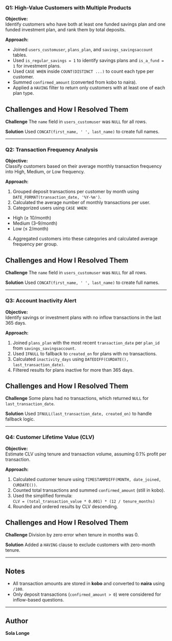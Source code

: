 ### Q1: High-Value Customers with Multiple Products

**Objective:**  
Identify customers who have both at least one funded savings plan and one funded investment plan, and rank them by total deposits.

**Approach:**  
- Joined `users_customuser`, `plans_plan`, and `savings_savingsaccount` tables.
- Used `is_regular_savings = 1` to identify savings plans and `is_a_fund = 1` for investment plans.
- Used `CASE WHEN` inside `COUNT(DISTINCT ...)` to count each type per customer.
- Summed `confirmed_amount` (converted from kobo to naira).
- Applied a `HAVING` filter to return only customers with at least one of each plan type.

## Challenges and How I Resolved Them
**Challenge** 
The `name` field in `users_customuser` was `NULL` for all rows.  

**Solution** 
Used `CONCAT(first_name, ' ', last_name)` to create full names.

---

### Q2: Transaction Frequency Analysis

**Objective:**  
Classify customers based on their average monthly transaction frequency into High, Medium, or Low frequency.

**Approach:**  
1. Grouped deposit transactions per customer by month using `DATE_FORMAT(transaction_date, '%Y-%m')`.
2. Calculated the average number of monthly transactions per user.
3. Categorized users using `CASE WHEN`:
  - High (≥ 10/month)
  - Medium (3–9/month)
  - Low (≤ 2/month)
  4. Aggregated customers into these categories and calculated average frequency per group.

## Challenges and How I Resolved Them

**Challenge**
The `name` field in `users_customuser` was `NULL` for all rows.  

**Solution** 
Used `CONCAT(first_name, ' ', last_name)` to create full names.

---

### Q3: Account Inactivity Alert

**Objective:**  
Identify savings or investment plans with no inflow transactions in the last 365 days.

**Approach:**  
1. Joined `plans_plan` with the most recent `transaction_date` per `plan_id` from `savings_savingsaccount`.
2. Used `IFNULL` to fallback to `created_on` for plans with no transactions.
3. Calculated `inactivity_days` using `DATEDIFF(CURDATE(), last_transaction_date)`.
4. Filtered results for plans inactive for more than 365 days.

## Challenges and How I Resolved Them

**Challenge** 
Some plans had no transactions, which returned `NULL` for `last_transaction_date`.  

**Solution** 
Used `IFNULL(last_transaction_date, created_on)` to handle fallback logic.

---

### Q4: Customer Lifetime Value (CLV)

**Objective:**  
Estimate CLV using tenure and transaction volume, assuming 0.1% profit per transaction.

**Approach:**  
1. Calculated customer tenure using `TIMESTAMPDIFF(MONTH, date_joined, CURDATE())`.
2. Counted total transactions and summed `confirmed_amount` (still in kobo).
3. Used the simplified formula:  
  `CLV = (total_transaction_value * 0.001) * (12 / tenure_months)`
4. Rounded and ordered results by CLV descending.

## Challenges and How I Resolved Them

**Challenge** 
Division by zero error when tenure in months was 0.  

**Solution** 
Added a `HAVING` clause to exclude customers with zero-month tenure.

---

## Notes

- All transaction amounts are stored in **kobo** and converted to **naira** using `/100`.
- Only deposit transactions (`confirmed_amount > 0`) were considered for inflow-based questions.

---

## Author

**Sola Longe**  

